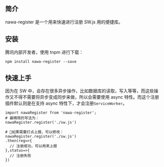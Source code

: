 ## 简介

nawa-register 是一个用来快速进行注册 SW.js 用的便捷库。

## 安装

腾讯内部开发者，使用 tnpm 进行下载：

```
npm install nawa-register --save
```

## 快速上手

因为在 SW 中，会存在很多异步操作，比如数据库的读取，写入等等，而这些操作又不得不需要将异步变成同步来做，所以会需要使用 async 特性。而这个注册插件默认则是在支持 async 特性下，才会注册`ServiceWorker`。

```
import nawaRegister from 'nawa-register';
# 最精简的写法为：
nawaRegister.register('./sw.js')

# 如果需要打点上报，可以修改：
nawaRegister.register('./sw.js')
.then(reg=>{
  // 注册成功，可以用来上报
},status=>{
  // 注册失败
})
```

